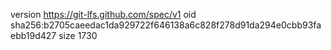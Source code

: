 version https://git-lfs.github.com/spec/v1
oid sha256:b2705caeedac1da929722f646138a6c828f278d91da294e0cbb93faebb19d427
size 1730
